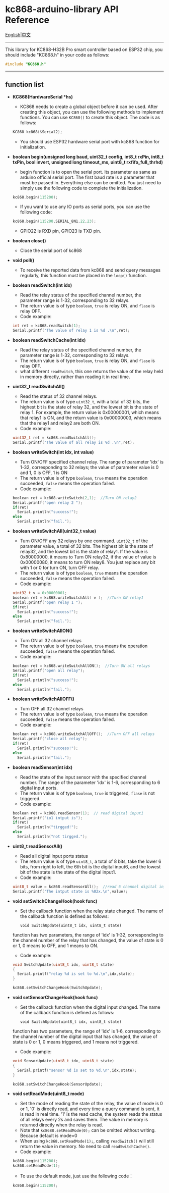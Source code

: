 # kc868-arduino-library  API Reference
[English](https://github.com/hzkincony/kc868-arduino-library/blob/main/API_Reference_EN.md)|[中文](https://github.com/hzkincony/kc868-arduino-library/blob/main/API_Reference_CN.md)

---

This library for KC868-H32B Pro smart controller based on ESP32 chip, you should include "KC868.h" in your code as follows:

```C++
#include "KC868.h"
```

---

## function list

- **KC868(HardwareSerial \*hs)**

  - KC868 needs to create a global object before it can be used. After creating this object, you can use the following methods to implement functions. You can use `KC868()` to create this object. The code is as follows:
  
  ```c++
  KC868 kc868(&Serial2);
  ```

  - You should use ESP32 hardware serial port with kc868 function for initialization.

- **boolean begin(unsigned long baud, uint32_t config, int8_t rxPin, int8_t txPin, bool invert, unsigned long timeout_ms, uint8_t rxfifo_full_thrhd)**

  - begin function is to open the serial port. Its parameter as same as arduino official serial port. The first baud rate is a parameter that must be passed in. Everything else can be omitted. You just need to simply use the following code to complete the initialization.
  
  ```c++
  kc868.begin(115200);
  ```

  - If you want to use any IO ports as serial ports, you can use the following code:

  ```c++
  kc868.begin(115200,SERIAL_8N1,22,23);
  ```

  - GPIO22 is RXD pin, GPIO23 is TXD pin.

- **boolean close()**

  - Close the serial port of kc868
  
- **void poll()**

  - To receive the reported data from kc868 and send query messages regularly, this function must be placed in the `loop()` function.
  
- **boolean readSwitch(int idx)**

  - Read the relay status of the specified channel number, the parameter range is 1-32, corresponding to 32 relays.
  - The return value is of type `boolean`, `true` is relay ON, and `flase` is relay OFF.
  - Code example:
  
  ```c++
  int ret = kc868.readSwitch(1);
  Serial.printf("The value of relay 1 is %d .\n",ret);
  ```

- **boolean readSwitchCache(int idx)**
  
  - Read the relay status of the specified channel number, the parameter range is 1-32, corresponding to 32 relays.
  - The return value is of type `boolean`, `true` is relay ON, and `flase` is relay OFF.
  - what different `readSwitch`, this one returns the value of the relay held in memory directly, rather than reading it in real time.
  
- **uint32_t readSwitchAll()**

  - Read the status of 32 channel relays.
  - The return value is of type `uint32_t`, with a total of 32 bits, the highest bit is the state of relay 32, and the lowest bit is the state of relay 1. For example, the return value is 0x00000001, which means that relay1 is ON, and the return value is 0x00000003, which means that the relay1 and relay2 are both ON.
  - Code example:

  
  ```c++
  uint32_t ret = kc868.readSwitchAll();
  Serial.printf("The value of all relay is %d .\n",ret);
  ```

- **boolean writeSwitch(int idx, int value)**

  - Turn ON/OFF specified channel relay. The range of parameter 'idx' is 1-32, corresponding to 32 relays; the value of parameter value is 0 and 1, 0 is OFF, 1 is ON
  - The return value is of type `boolean`, `true` means the operation succeeded, `false` means the operation failed.
  - Code example:

  
  ```c++
  boolean ret = kc868.writeSwitch(2,1);  //Turn ON relay2
  Serial.printf("open relay 2 ");
  if(ret)
    Serial.println("success!");
  else
    Serial.println("fail.");
  ```

- **boolean writeSwitchAll(uint32_t value)**

  - Turn ON/OFF any 32 relays by one command. `uint32_t` of the parameter value, a total of 32 bits. The highest bit is the state of relay32, and the lowest bit is the state of relay1. If the value is 0x80000000, it means to Turn ON relay32, if the value of value is 0x00000080, it means to turn ON relay8. You just replace any bit with 1 or 0 for turn ON, turn OFF relay.
  - The return value is of type `boolean`, `true` means the operation succeeded, `false` means the operation failed.
  - Code example:
  
  ```c++
  uint32_t v = 0x00000001;
  boolean ret = kc868.writeSwitchAll( v );  //Turn ON relay1
  Serial.printf("open relay 1 ");
  if(ret)
    Serial.println("success!");
  else
    Serial.println("fail.");
  ```

- **boolean writeSwitchAllON()**

  - Turn ON all 32 channel relays
  - The return value is of type `boolean`, `true` means the operation succeeded, `false` means the operation failed.
  - Code example:
  
  ```c++
  boolean ret = kc868.writeSwitchAllON();  //Turn ON all relays
  Serial.printf("open all relay");
  if(ret)
    Serial.println("success!");
  else
    Serial.println("fail.");
  ```

- **boolean writeSwitchAllOFF()**

  - Turn OFF all 32 channel relays
  - The return value is of type `boolean`, `true` means the operation succeeded, `false` means the operation failed.
  - Code example:
  
  ```c++
  boolean ret = kc868.writeSwitchAllOFF();  //Turn OFF all relays
  Serial.printf("close all relay");
  if(ret)
    Serial.println("success!");
  else
    Serial.println("fail.");
  ```

- **boolean readSensor(int idx)**

  - Read the state of the input sensor with the specified channel number. The range of the parameter 'idx' is 1-6, corresponding to 6 digital input ports.
  - The return value is of type `boolean`, `true` is triggered, `flase` is not triggered.
  - Code example:

  ```c++
  boolean ret = kc868.readSensor(1);  // read digital input1
  Serial.printf("io1 intput is");
  if(ret)
    Serial.println("tirgged!");
  else
    Serial.println("not tirgged.");
  ```

- **uint8_t readSensorAll()**

  - Read all digital input ports status
  - The return value is of type `uint8_t`, a total of 8 bits, take the lower 6 bits, from right to left, the 6th bit is the digital input6, and the lowest bit of the state is the state of the digital input1.
  - Code example:


  ```c++
  uint8_t value = kc868.readSensorAll();  //read 6 channel digital input ports
  Serial.printf("The intput state is %02x.\n",value);
  ```

- **void setSwitchChangeHook(hook func)**

  - Set the callback function when the relay state changed. The name of the callback function is defined as follows:

    `void SwitchUpdate(uint8_t idx, uint8_t state)`

   function has two parameters, the range of 'idx' is 1-32, corresponding to the channel number of the relay that has changed, the value of state is 0 or 1, 0 means to OFF, and 1 means to ON.
  - Code example:


  ```c++
  void SwitchUpdate(uint8_t idx, uint8_t state)
  {
    Serial.printf("relay %d is set to %d.\n",idx,state);
  }

  kc868.setSwitchChangeHook(SwitchUpdate);
  ```

- **void setSensorChangeHook(hook func)**

  - Set the callback function when the digital input changed. The name of the callback function is defined as follows:

    `void SwitchUpdate(uint8_t idx, uint8_t state)`

   function has two parameters, the range of 'idx' is 1-6, corresponding to the channel number of the digital input that has changed, the value of state is 0 or 1, 0 means triggered, and 1 means not triggered.
  - Code example:

  ```c++
  void SensorUpdate(uint8_t idx, uint8_t state)
  {
    Serial.printf("sensor %d is set to %d.\n",idx,state);
  }

  kc868.setSwitchChangeHook(SensorUpdate);
  ```

- **void setReadMode(uint8_t mode)**

  - Set the mode of reading the state of the relay, the value of mode is 0 or 1, '0' is directly read, and every time a query command is sent, it is read in real time. '1' is the read cache, the system reads the status of all relays every 2s and saves them. The value in memory is returned directly when the relay is read.
  - Note that `kc8688.setReadMode(0);` can be omitted without writing. Because default is mode=0
  - When using `kc868.setReadMode(1);`, calling `readSwitch()` will still return the value in memory. No need to call `readSwitchCache()`.
  - Code example:



  ```c++
  kc868.begin(115200);
  kc868.setReadMode(1);
  ```
  - To use the default mode, just use the following code：

  ```c++
  kc868.begin(115200);
  ```

